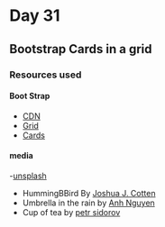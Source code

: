 # Day 31

## Bootstrap Cards in a grid

### Resources used

#### Boot Strap

- [CDN](https://getbootstrap.com/)
- [Grid](https://getbootstrap.com/docs/5.2/layout/grid/)
- [Cards](https://getbootstrap.com/docs/5.2/components/card/)

#### media

-[unsplash]()
- HummingBBird By [Joshua J. Cotten](https://unsplash.com/@jcotten)
- Umbrella in the rain by [Anh Nguyen](https://unsplash.com/@pwign)
- Cup of tea by [petr sidorov](https://unsplash.com/@m_malkovich)

